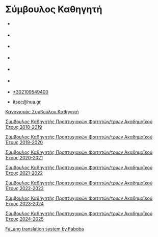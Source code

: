 Σύμβουλος Καθηγητή
===============  

*   [](https://www.facebook.com/ditharokopio)
*   [](https://www.youtube.com/channel/UCEHkYirpXF1nSLxDCrfDZ4A)
*   [](https://www.linkedin.com/company/77699385)
*   [](https://www.instagram.com/dithua)

*   [](https://dit.hua.gr/index.php/el/student-advisor)
*   [](https://dit.hua.gr/index.php/en/student-advisor)

*   [+302109549400](tel:+302109549400)
*   [itsec@hua.gr](mailto:itsec@hua.gr)

[Κανονισμός Συμβούλου Καθηγητή](https://dit.hua.gr/images/2024/%CE%9A%CE%B1%CE%BD%CE%BF%CE%BD%CE%B9%CF%83%CE%BC%CF%8C%CF%82_%CE%A3%CF%85%CE%BC%CE%B2%CE%BF%CF%8D%CE%BB%CE%BF%CF%85_%CE%9A%CE%B1%CE%B8%CE%B7%CE%B3%CE%B7%CF%84%CE%AE_%CE%A4%CE%A0%CE%A4_1.pdf)

[Σύμβουλος Καθηγητής Προπτυχιακών Φοιτητών/τριων Ακαδημαϊκού Έτους 2018-2019](https://dit.hua.gr/images/2024/%CE%A3%CE%A5%CE%9C%CE%92%CE%9F%CE%A5%CE%9B%CE%9F%CE%A3_%CE%A6%CE%9F%CE%99%CE%A4%CE%97%CE%A4%CE%97_2018-2019_%CE%BC%CE%B5_AM.pdf)

[Σύμβουλος Καθηγητής Προπτυχιακών Φοιτητών/τριων Ακαδημαϊκού Έτους 2019-2020](https://dit.hua.gr/images/2024/%CE%A3%CE%A5%CE%9C%CE%92%CE%9F%CE%A5%CE%9B%CE%9F%CE%A3_%CE%A6%CE%9F%CE%99%CE%A4%CE%97%CE%A4%CE%97_2019-2020__%CE%91%CE%9C.pdf)

[Σύμβουλος Καθηγητής Προπτυχιακών Φοιτητών/τριων Ακαδημαϊκού Έτους 2020-2021](https://dit.hua.gr/images/2024/%CE%A3%CE%A5%CE%9C%CE%92%CE%9F%CE%A5%CE%9B%CE%9F%CE%A3_%CE%A6%CE%9F%CE%99%CE%A4%CE%97%CE%A4%CE%97_2020-2021_%CE%91%CE%9C_%CE%BA%CE%B1%CE%B9_%CE%BC%CE%B5%CF%84%CE%B5%CE%B3%CE%B3%CF%81%CE%B1%CF%86%CE%AD%CF%82.pdf)

[Σύμβουλος Καθηγητής Προπτυχιακών Φοιτητών/τριων Ακαδημαϊκού Έτους 20](https://dit.hua.gr/images/2024/%CE%A3%CE%A5%CE%9C%CE%92%CE%9F%CE%A5%CE%9B%CE%9F%CE%A3_%CE%A6%CE%9F%CE%99%CE%A4%CE%97%CE%A4%CE%97_2021-2022_%CE%BC%CE%B5_%CE%BC%CE%B5%CF%84%CE%B5%CE%B3%CE%B3%CF%81%CE%B1%CF%86%CE%AD%CF%82__%CE%91%CE%9C_%CF%86%CE%B9%CE%BD%CE%B1%CE%BB%CE%BB%CE%BB%CE%BB%CE%BB.pdf)[21-2022](https://dit.hua.gr/images/2024/%CE%A3%CE%A5%CE%9C%CE%92%CE%9F%CE%A5%CE%9B%CE%9F%CE%A3_%CE%A6%CE%9F%CE%99%CE%A4%CE%97%CE%A4%CE%97_2021-2022_%CE%BC%CE%B5_%CE%BC%CE%B5%CF%84%CE%B5%CE%B3%CE%B3%CF%81%CE%B1%CF%86%CE%AD%CF%82__%CE%91%CE%9C.pdf)

[Σύμβουλος Καθηγητής Προπτυχιακών Φοιτητών/τριων Ακαδημαϊκού Έτους 2022-2023](https://dit.hua.gr/images/2024/%CE%A3%CF%8D%CE%BC%CE%B2%CE%BF%CF%85%CE%BB%CE%BF%CF%82_%CE%A6%CE%BF%CE%B9%CF%84%CE%B7%CF%84%CE%AE_2022-2023.pdf)

[Σύμβουλος Καθηγητής Προπτυχιακών Φοιτητών/τριων Ακαδημαϊκού Έτους 2023-2024](https://dit.hua.gr/images/%CE%A3%CE%A5%CE%9C%CE%92%CE%9F%CE%A5%CE%9B%CE%9F%CE%A3_%CE%A6%CE%9F%CE%99%CE%A4%CE%97%CE%A4%CE%97_2023-2024_%CE%BC%CE%B5_%CE%91%CE%9C_%CE%A4%CE%95%CE%9B%CE%99%CE%9A%CE%9F_%CE%9A%CE%91%CE%99_%CE%9C%CE%95%CE%A4%CE%91%CE%93%CE%93%CE%A1%CE%91%CE%A6%CE%95%CE%A3.pdf)

[Σύμβουλος Καθηγητής Προπτυχιακών Φοιτητών/τριών Ακαδημαϊκού Έτους 2024-2025](https://dit.hua.gr/images/2024/%CE%A3%CE%A5%CE%9C%CE%92%CE%9F%CE%A5%CE%9B%CE%9F%CE%A3_%CE%9A%CE%91%CE%98%CE%97%CE%93%CE%97%CE%A4%CE%97%CE%A3_2024-2025_AM.pdf)

[FaLang translation system by Faboba](http://www.faboba.com/ "Faboba : Création de composantJoomla")

[](https://dit.hua.gr/index.php/el/student-advisor#)